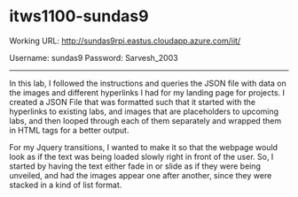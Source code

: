# itws1100-sundas9

Working URL: http://sundas9rpi.eastus.cloudapp.azure.com/iit/


Username: sundas9
Password: Sarvesh_2003

--------------------------------------------------------------------

In this lab, I followed the instructions and queries the JSON file with data on the images and different hyperlinks I had for my landing page for projects. I created a JSON File that was formatted such that it started with the hyperlinks to existing labs, and images that are placeholders to upcoming labs, and then looped through each of them separately and wrapped them in HTML tags for a better output.

For my Jquery transitions, I wanted to make it so that the webpage would look as if the text was being loaded slowly right in front of the user. So, I started by having the text either fade in or slide as if they were being unveiled, and had the images appear one after another, since they were stacked in a kind of list format.

